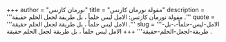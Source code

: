 +++
author = "نورمان كازنس"
title = "مقولة نورمان كازنس"
description = '''مقولة نورمان كازنس: الامل ليس حلماً ، بل طريقة لجعل الحلم حقيقة .'''
quote = '''الامل ليس حلماً ، بل طريقة لجعل الحلم حقيقة .'''
slug = '''الامل-ليس-حلماً-،-بل-طريقة-لجعل-الحلم-حقيقة'''
+++
الامل ليس حلماً ، بل طريقة لجعل الحلم حقيقة .
